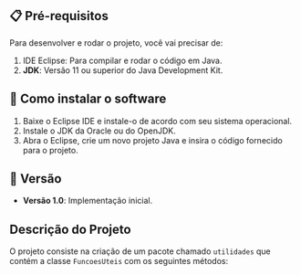

## 📋 Pré-requisitos

Para desenvolver e rodar o projeto, você vai precisar de:

1. IDE Eclipse: Para compilar e rodar o código em Java.
2. **JDK**: Versão 11 ou superior do Java Development Kit.

## 🔧 Como instalar o software

1. Baixe o Eclipse IDE e instale-o de acordo com seu sistema operacional.
2. Instale o JDK da Oracle ou do OpenJDK.
3. Abra o Eclipse, crie um novo projeto Java e insira o código fornecido para o projeto.

## 📌 Versão

- **Versão 1.0**: Implementação inicial.

## Descrição do Projeto

O projeto consiste na criação de um pacote chamado `utilidades` que contém a classe `FuncoesUteis` com os seguintes métodos:

